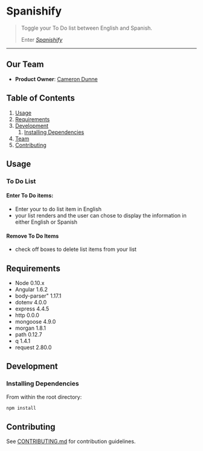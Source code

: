 # Spanishify

> Toggle your To Do list between English and Spanish.
>
> Enter [*Spanishify*](http://bit.ly/2qmSzVk)
>
***


## Our Team

  - __Product Owner__: [Cameron Dunne](https://github.com/camdunne)

## Table of Contents

1. [Usage](#usage)
1. [Requirements](#requirements)
1. [Development](#development)
    1. [Installing Dependencies](#installing-dependencies)
1. [Team](#our-team)
1. [Contributing](#contributing)


## Usage

### To Do List

#### Enter To Do items:
  * Enter your to do list item in English
  * your list renders and the user can chose to display the information in either English or Spanish

#### Remove To Do Items
  * check off boxes to delete list items from your list


## Requirements

- Node 0.10.x
- Angular 1.6.2
- body-parser" 1.17.1
- dotenv 4.0.0
- express 4.4.5
- http 0.0.0
- mongoose 4.9.0
- morgan 1.8.1
- path 0.12.7
- q 1.4.1
- request 2.80.0


## Development

### Installing Dependencies

From within the root directory:

```sh
npm install
```


## Contributing

See [CONTRIBUTING.md](CONTRIBUTING.md) for contribution guidelines.
